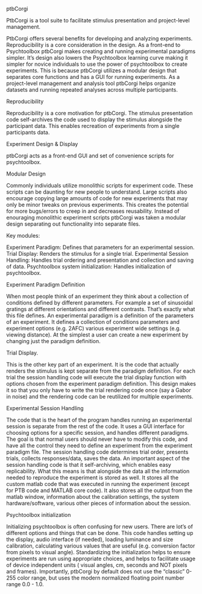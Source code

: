 ptbCorgi

PtbCorgi is a tool suite to facilitate stimulus presentation and project-level management. 

PtbCorgi offers several benefits for developing and analyzing experiments. Reproducibility is a core consideration in the design. As a front-end to Psychtoolbox ptbCorgi makes creating and running experimental paradigms simpler. It’s design also lowers the Psychtoolbox learning curve making it simpler for novice individuals to use the power of psychtoolbox to create experiments. This is because ptbCorgi utilizes a modular design that separates core functions and has a GUI for running experiments. As a project-level management and analysis tool ptbCorgi helps organize datasets and running repeated analyses across multiple participants.


Reproducibility

Reproducibility is a core motivation for ptbCorgi. The stimulus presentation code self-archives the code used to display the stimulus alongside the participant data. This enables recreation of experiments from a single participants data. 


Experiment Design & Display

ptbCorgi acts as a front-end GUI and set of convenience scripts for psychtoolbox.  


Modular Design

Commonly individuals utilize monolithic scripts for experiment code.  These scripts can be daunting for new people to understand. Large scripts also encourage copying large amounts of code for new experiments that may only be minor tweaks on previous experiments. This creates the potential for more bugs/errors to creep in and decreases reusability.  Instead of enouraging monolithic experiment scripts ptbCorgi was taken a modular design separating out functionality into separate files.

Key modules:


Experiment Paradigm: 			Defines that parameters for an experimental session.
Trial Display:       			Renders the stimulus for a single trial.
Experimental Session Handling:		Handles trial ordering and presentation and collection and saving of data.
Psychtoolbox system initialization: 	Handles initialization of psychtoolbox.



Experiment Paradigm Definition

When most people think of an experiment they think about a collection of conditions defined by different parameters. For example a set of sinusoidal gratings at different orientations and different contrasts.  That’s exactly what this file defines. An experimental paradigm is a definition of the parameters of an experiment. It defines a collection of conditions parameters and experiment options (e.g. 2AFC) various experiment wide settings (e.g. viewing distance). At the simplest a user can create a new experiment by changing just the paradigm definition.  

Trial Display. 

This is the other key part of an experiment.  It is the code that actually renders the stimulus is kept separate from the paradigm definition.  For each trial the session handling code will execute the trial display function with options chosen from the experiment paradigm definition. This design makes it so that you only have to write the trial rendering code once (say a Gabor in noise) and the rendering code can be reutilized for multiple experiments. 


Experimental Session Handling

The code that is the heart of the program handles running an experimental session is separate from the rest of the code. It uses a GUI interface for choosing options for a specific session, and handles different paradigms. The goal is that normal users should never have to modify this code, and have all the control they need to define an experiment from the experiment paradigm file. The session handling code determines trial order, presents trials, collects responses/data, saves the data. An important aspect of the session handling code is that it self-archiving, which enables easy replicability.  What this means is that alongside the data all the information needed to reproduce the experiment is stored as well.  It stores all the custom matlab code that was executed in running the experiment (except for PTB code and MATLAB core code). It also stores all the output from the matlab window, information about the calibration settings, the system hardware/software, various other pieces of information about the session. 


Psychtoolbox initialization

Initializing psychtoolbox is often confusing for new users. There are lot’s of different options and things that can be done.  This code handles setting up the display, audio interface (if needed), loading luminance and size calibration, calculating various values that are useful (e.g. conversion factor from pixels to visual angle). Standardizing the initialization helps to ensure experiments are run using appropriate choices, and helps to facilitate usage of device independent units ( visual angles, cm, seconds and NOT pixels and frames).  Importantly, ptbCorgi by default does not use the “classic” 0-255 color range, but uses the modern normalized floating point number range 0.0 - 1.0. 